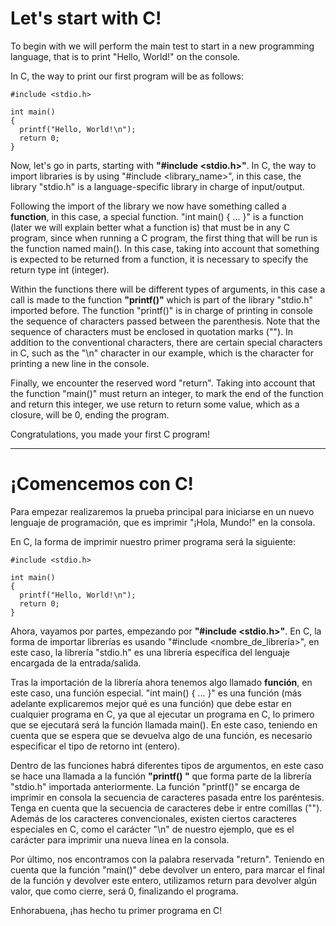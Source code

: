 # Let's start with C!
To begin with we will perform the main test to start in a new programming language, that is to print "Hello, World!" on the console.

In C, the way to print our first program will be as follows:
```
#include <stdio.h>

int main()
{
  printf("Hello, World!\n");
  return 0;
}
```
Now, let's go in parts, starting with **"#include <stdio.h>"**. In C, the way to import libraries is by using "#include <library_name>", in this case, the library "stdio.h" is a language-specific library in charge of input/output.

Following the import of the library we now have something called a **function**, in this case, a special function. "int main() { ... }" is a function (later we will explain better what a function is) that must be in any C program, since when running a C program, the first thing that will be run is the function named main(). In this case, taking into account that something is expected to be returned from a function, it is necessary to specify the return type int (integer).

Within the functions there will be different types of arguments, in this case a call is made to the function **"printf()"** which is part of the library "stdio.h" imported before. The function "printf()" is in charge of printing in console the sequence of characters passed between the parenthesis. Note that the sequence of characters must be enclosed in quotation marks (""). In addition to the conventional characters, there are certain special characters in C, such as the "\n" character in our example, which is the character for printing a new line in the console.

Finally, we encounter the reserved word "return". Taking into account that the function "main()" must return an integer, to mark the end of the function and return this integer, we use return to return some value, which as a closure, will be 0, ending the program.

Congratulations, you made your first C program!

---

# ¡Comencemos con C!
Para empezar realizaremos la prueba principal para iniciarse en un nuevo lenguaje de programación, que es imprimir "¡Hola, Mundo!" en la consola.

En C, la forma de imprimir nuestro primer programa será la siguiente:
```
#include <stdio.h>

int main()
{
  printf("Hello, World!\n");
  return 0;
}
```
Ahora, vayamos por partes, empezando por **"#include <stdio.h>"**. En C, la forma de importar librerías es usando "#include <nombre_de_librería>", en este caso, la librería "stdio.h" es una librería específica del lenguaje encargada de la entrada/salida.

Tras la importación de la librería ahora tenemos algo llamado **función**, en este caso, una función especial. "int main() { ... }" es una función (más adelante explicaremos mejor qué es una función) que debe estar en cualquier programa en C, ya que al ejecutar un programa en C, lo primero que se ejecutará será la función llamada main(). En este caso, teniendo en cuenta que se espera que se devuelva algo de una función, es necesario especificar el tipo de retorno int (entero).

Dentro de las funciones habrá diferentes tipos de argumentos, en este caso se hace una llamada a la función **"printf() "** que forma parte de la librería "stdio.h" importada anteriormente. La función "printf()" se encarga de imprimir en consola la secuencia de caracteres pasada entre los paréntesis. Tenga en cuenta que la secuencia de caracteres debe ir entre comillas (""). Además de los caracteres convencionales, existen ciertos caracteres especiales en C, como el carácter "\n" de nuestro ejemplo, que es el carácter para imprimir una nueva línea en la consola.

Por último, nos encontramos con la palabra reservada "return". Teniendo en cuenta que la función "main()" debe devolver un entero, para marcar el final de la función y devolver este entero, utilizamos return para devolver algún valor, que como cierre, será 0, finalizando el programa.

Enhorabuena, ¡has hecho tu primer programa en C!
